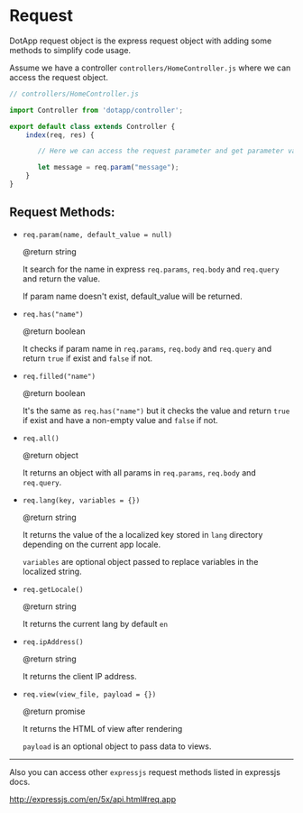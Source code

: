 # Request

DotApp request object is the express request object with adding some methods to simplify code usage.

Assume we have a controller `controllers/HomeController.js` where we can access the request object.

``` javascript
// controllers/HomeController.js

import Controller from 'dotapp/controller';

export default class extends Controller {
    index(req, res) {

       // Here we can access the request parameter and get parameter value from url

       let message = req.param("message");
    }
}
```

## Request Methods:

- `req.param(name, default_value = null)`

    @return string

    It search for the name in express `req.params`, `req.body` and `req.query` and return the value.

    If param name doesn't exist, default_value will be returned.

- `req.has("name")`

    @return boolean

    It checks if param name in `req.params`, `req.body` and `req.query` and return `true` if exist and `false` if not.

- `req.filled("name")`

    @return boolean

    It's the same as `req.has("name")` but it checks the value and return `true` if exist and have a non-empty value and `false` if not.

- `req.all()`

    @return object

    It returns an object with all params in `req.params`, `req.body` and `req.query`.


- `req.lang(key, variables = {})`

    @return string

    It returns the value of the a localized key stored in `lang` directory depending on the current app locale.

    `variables` are optional object passed to replace variables in the localized string.

- `req.getLocale()`

    @return string

    It returns the current lang by default `en`

- `req.ipAddress()`

    @return string

    It returns the client IP address.


- `req.view(view_file, payload = {})`

    @return promise

    It returns the HTML of view after rendering

    `payload` is an optional object to pass data to views.


---

Also you can access other `expressjs` request methods listed in expressjs docs.

http://expressjs.com/en/5x/api.html#req.app
